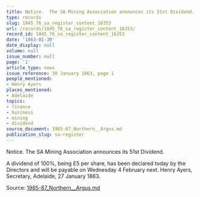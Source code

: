 ```yaml
---
title: Notice.  The SA Mining Association announces its 51st Dividend.
type: records
slug: 1845_76_sa_register_content_16353
url: /records/1845_76_sa_register_content_16353/
record_id: 1845_76_sa_register_content_16353
date: '1863-01-30'
date_display: null
volume: null
issue_number: null
page: '1'
article_type: news
issue_reference: 30 January 1863, page 1
people_mentioned:
- Henry Ayers
places_mentioned:
- Adelaide
topics:
- finance
- business
- mining
- dividend
source_document: 1985-87_Northern__Argus.md
publication_slug: sa-register
---
```


Notice.  The SA Mining Association announces its 51st Dividend.

A dividend of 100%, being £5 per share, has been declared today by the Directors and will be payable on Wednesday 4 February next.  Henry Ayers, Secretary, Adelaide, 27 January 1863.

Source: [1985-87_Northern__Argus.md](/downloads/markdown/1985-87_Northern__Argus.md)
